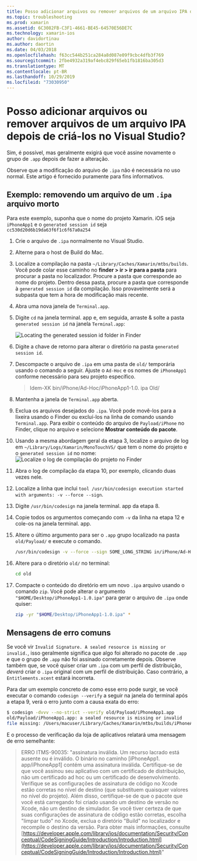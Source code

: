 ```yaml
---
title: Posso adicionar arquivos ou remover arquivos de um arquivo IPA depois de criá-los no Visual Studio?
ms.topic: troubleshooting
ms.prod: xamarin
ms.assetid: 6C3082FB-C3F1-4661-BE45-64570E56DE7C
ms.technology: xamarin-ios
author: davidortinau
ms.author: daortin
ms.date: 04/03/2018
ms.openlocfilehash: f63cc544b251ca284a8d087e09f9cbc4dfb3f769
ms.sourcegitcommit: 2fbe4932a319af4ebc829f65eb1fb1816ba305d3
ms.translationtype: MT
ms.contentlocale: pt-BR
ms.lasthandoff: 10/29/2019
ms.locfileid: "73030950"
---
```

# <a name="can-i-add-files-to-or-remove-files-from-an-ipa-file-after-building-it-in-visual-studio"></a>Posso adicionar arquivos ou remover arquivos de um arquivo IPA depois de criá-los no Visual Studio?

Sim, é possível, mas geralmente exigirá que você assine novamente o grupo de `.app` depois de fazer a alteração.

Observe que a modificação do arquivo de `.ipa` não é necessária no uso normal. Este artigo é fornecido puramente para fins informativos.

## <a name="example-removing-a-file-from-a-ipa-archive"></a>Exemplo: removendo um arquivo de um `.ipa` arquivo morto

Para este exemplo, suponha que o nome do projeto Xamarin. iOS seja `iPhoneApp1` e o `generated session id` seja `cc530d20d6b19da63f6f1c6f67a0a254`

1. Crie o arquivo de `.ipa` normalmente no Visual Studio.

2. Alterne para o host de Build do Mac.

3. Localize a compilação na pasta `~/Library/Caches/Xamarin/mtbs/builds`. Você pode colar esse caminho no **finder > ir > ir para a pasta** para procurar a pasta no localizador. Procure a pasta que corresponde ao nome do projeto. Dentro dessa pasta, procure a pasta que corresponde à `generated session id` da compilação. Isso provavelmente será a subpasta que tem a hora de modificação mais recente.

4. Abra uma nova janela de `Terminal.app`.

5. Digite `cd` na janela terminal. app e, em seguida, arraste & solte a pasta `generated session id` na janela `Terminal.app`:

    ![](modify-ipa-images/session-id-folder.png "Locating the generated session id folder in Finder")

6. Digite a chave de retorno para alterar o diretório na pasta `generated session id`.

7. Descompacte o arquivo de `.ipa` em uma pasta de `old/` temporária usando o comando a seguir. Ajuste o `Ad-Hoc` e os nomes de `iPhoneApp1` conforme necessário para seu projeto específico.

    > Idem-XK bin/iPhone/Ad-Hoc/iPhoneApp1-1.0. ipa Old/

8. Mantenha a janela de `Terminal.app` aberta.

9. Exclua os arquivos desejados do `.ipa`. Você pode movê-los para a lixeira usando o Finder ou excluí-los na linha de comando usando `Terminal.app`. Para exibir o conteúdo do arquivo de `Payload/iPhone` no Finder, clique no arquivo e selecione **Mostrar conteúdo do pacote**.

10. Usando a mesma abordagem geral da etapa 3, localize o arquivo de log em `~/Library/Logs/Xamarin/MonoTouchVS/` que tem o nome do projeto e o `generated session id` no nome:![](modify-ipa-images/build-log.png "Localize o log de compilação do projeto no Finder")

11. Abra o log de compilação da etapa 10, por exemplo, clicando duas vezes nele.

12. Localize a linha que inclui `tool /usr/bin/codesign execution started with arguments: -v --force --sign`.

13. Digite `/usr/bin/codesign` na janela terminal. app da etapa 8.

14. Copie todos os argumentos começando com `-v` da linha na etapa 12 e cole-os na janela terminal. app.

15. Altere o último argumento para ser o `.app` grupo localizado na pasta `old/Payload/` e execute o comando.

    ```bash
    /usr/bin/codesign -v --force --sign SOME_LONG_STRING in/iPhone/Ad-Hoc/iPhoneApp1.app/ResourceRules.plist --entitlements obj/iPhone/Ad-Hoc/Entitlements.xcent old/Payload/iPhoneApp1.app
    ```

16. Altere para o diretório `old/` no terminal:

    ```bash
    cd old
    ```

17. Compacte o conteúdo do diretório em um novo `.ipa` arquivo usando o comando `zip`. Você pode alterar o argumento `"$HOME/Desktop/iPhoneApp1-1.0.ipa"` para gerar o arquivo de `.ipa` onde quiser:

    ```bash
    zip -yr "$HOME/Desktop/iPhoneApp1-1.0.ipa" *
    ```

## <a name="common-error-messages"></a>Mensagens de erro comuns

Se você vir `Invalid Signature. A sealed resource is missing or invalid.`, isso geralmente significa que algo foi alterado no pacote de `.app` e que o grupo de `.app` não foi assinado corretamente depois. Observe também que, se você quiser criar um `.ipa` com um perfil de distribuição, _deverá_ criar o `.ipa` original com um perfil de distribuição. Caso contrário, a `Entitlements.xcent` estará incorreta.

Para dar um exemplo concreto de como esse erro pode surgir, se você executar o comando `codesign --verify` a seguir na janela do terminal após a etapa 9, verá o erro junto com a causa exata do erro:

```bash
$ codesign -dvvv --no-strict --verify old/Payload/iPhoneApp1.app
old/Payload/iPhoneApp1.app: a sealed resource is missing or invalid
file missing: /Users/macuser/Library/Caches/Xamarin/mtbs/builds/iPhoneApp1/cc530d20d6b19da63f6f1c6f67a0a254/old/Payload/iPhoneApp1.app/MyFile.png
```

E o processo de verificação da loja de aplicativos relatará uma mensagem de erro semelhante:

> ERRO ITMS-90035: "assinatura inválida. Um recurso lacrado está ausente ou é inválido. O binário no caminho [iPhoneApp1. app/iPhoneApp1] contém uma assinatura inválida. Certifique-se de que você assinou seu aplicativo com um certificado de distribuição, não um certificado ad hoc ou um certificado de desenvolvimento. Verifique se as configurações de assinatura de código no Xcode estão corretas no nível de destino (que substituem quaisquer valores no nível do projeto). Além disso, certifique-se de que o pacote que você está carregando foi criado usando um destino de versão no Xcode, não um destino de simulador. Se você tiver certeza de que suas configurações de assinatura de código estão corretas, escolha "limpar tudo" no Xcode, exclua o diretório "Build" no localizador e recompile o destino da versão. Para obter mais informações, consulte [https://developer.apple.com/library/ios/documentation/Security/Conceptual/CodeSigningGuide/Introduction/Introduction.html](https://developer.apple.com/library/ios/documentation/Security/Conceptual/CodeSigningGuide/Introduction/Introduction.html)"
